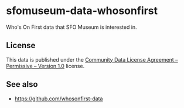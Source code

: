 # sfomuseum-data-whosonfirst

Who's On First data that SFO Museum is interested in.

## License

This data is published under the [Community Data License Agreement – Permissive – Version 1.0](LICENSE) license.

## See also

* https://github.com/whosonfirst-data